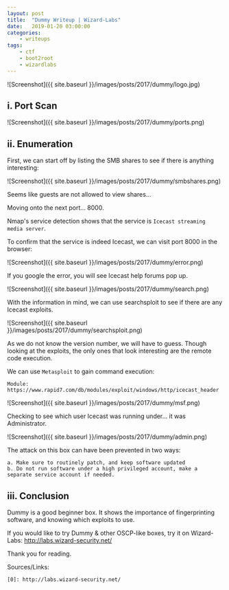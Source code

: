 ```yaml
---
layout: post
title:	"Dummy Writeup | Wizard-Labs"
date:	2019-01-20 03:00:00
categories:
    - writeups
tags:
    - ctf
    - boot2root
    - wizardlabs
---
```

<head>
	<title> Dummy Writeup | Wizard-Labs </title>
</head>
![Screenshot]({{ site.baseurl }}/images/posts/2017/dummy/logo.jpg)

## i. Port Scan

![Screenshot]({{ site.baseurl }}/images/posts/2017/dummy/ports.png)

## ii. Enumeration

First, we can start off by listing the SMB shares to see if there is anything interesting:

![Screenshot]({{ site.baseurl }}/images/posts/2017/dummy/smbshares.png)

Seems like guests are not allowed to view shares...


Moving onto the next port... 8000.

Nmap's service detection shows that the service is `Icecast streaming media server`.

To confirm that the service is indeed Icecast, we can visit port 8000 in the browser:

![Screenshot]({{ site.baseurl }}/images/posts/2017/dummy/error.png)

If you google the error, you will see Icecast help forums pop up.

![Screenshot]({{ site.baseurl }}/images/posts/2017/dummy/search.png)

With the information in mind, we can use searchsploit to see if there are any Icecast exploits.

![Screenshot]({{ site.baseurl }}/images/posts/2017/dummy/searchsploit.png)

As we do not know the version number, we will have to guess. Though looking at the exploits, the only ones that look interesting are the remote code execution.

We can use `Metasploit` to gain command execution:

~~~
Module: https://www.rapid7.com/db/modules/exploit/windows/http/icecast_header
~~~

![Screenshot]({{ site.baseurl }}/images/posts/2017/dummy/msf.png)

Checking to see which user Icecast was running under... it was Administrator.

![Screenshot]({{ site.baseurl }}/images/posts/2017/dummy/admin.png)

The attack on this box can have been prevented in two ways:

~~~
a. Make sure to routinely patch, and keep software updated
b. Do not run software under a high privileged account, make a separate service account if needed.
~~~

## iii. Conclusion

Dummy is a good beginner box. It shows the importance of fingerprinting software, and knowing which exploits to use.

If you would like to try Dummy & other OSCP-like boxes, try it on Wizard-Labs: http://labs.wizard-security.net/

Thank you for reading.

Sources/Links:
~~~
[0]: http://labs.wizard-security.net/
~~~



